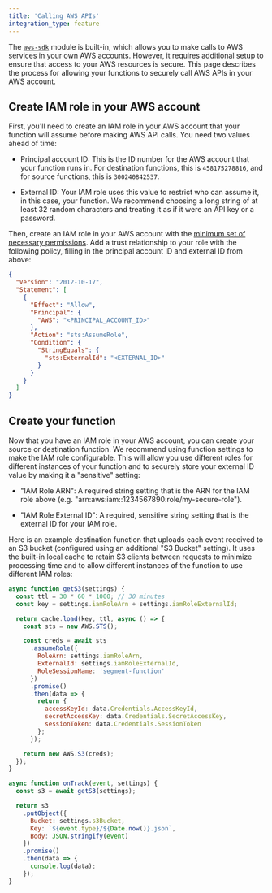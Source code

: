 ```yaml
---
title: 'Calling AWS APIs'
integration_type: feature
---
```


The [`aws-sdk`](https://docs.aws.amazon.com/sdk-for-javascript/v3/developer-guide/welcome.html) module is built-in, which allows you to make calls to AWS services in your own AWS accounts. However, it requires additional setup to ensure that access to your AWS resources is secure. This page describes the process for allowing your functions to securely call AWS APIs in your AWS account.

## Create IAM role in your AWS account

First, you'll need to create an IAM role in your AWS account that your function will assume before making AWS API calls. You need two values ahead of time:

* Principal account ID: This is the ID number for the AWS account that your function runs in. For destination functions, this is `458175278816`, and for source functions, this is `300240842537`.

* External ID: Your IAM role uses this value to restrict who can assume it, in this case, your function. We recommend choosing a long string of at least 32 random characters and treating it as if it were an API key or a password.

Then, create an IAM role in your AWS account with the [minimum set of necessary permissions](https://docs.aws.amazon.com/IAM/latest/UserGuide/best-practices.html#grant-least-privilege). Add a trust relationship to your role with the following policy, filling in the principal account ID and external ID from above:

```json
{
  "Version": "2012-10-17",
  "Statement": [
    {
      "Effect": "Allow",
      "Principal": {
        "AWS": "<PRINCIPAL_ACCOUNT_ID>"
      },
      "Action": "sts:AssumeRole",
      "Condition": {
        "StringEquals": {
          "sts:ExternalId": "<EXTERNAL_ID>"
        }
      }
    }
  ]
}
```

## Create your function

Now that you have an IAM role in your AWS account, you can create your source or destination function. We recommend using function settings to make the IAM role configurable. This will allow you use different roles for different instances of your function and to securely store your external ID value by making it a "sensitive" setting:

* "IAM Role ARN": A required string setting that is the ARN for the IAM role above (e.g. "arn:aws:iam::1234567890:role/my-secure-role").

* "IAM Role External ID": A required, sensitive string setting that is the external ID for your IAM role.

Here is an example destination function that uploads each event received to an S3 bucket (configured using an additional "S3 Bucket" setting). It uses the built-in local cache to retain S3 clients between requests to minimize processing time and to allow different instances of the function to use different IAM roles:

```javascript
async function getS3(settings) {
  const ttl = 30 * 60 * 1000; // 30 minutes
  const key = settings.iamRoleArn + settings.iamRoleExternalId;

  return cache.load(key, ttl, async () => {
    const sts = new AWS.STS();

    const creds = await sts
      .assumeRole({
        RoleArn: settings.iamRoleArn,
        ExternalId: settings.iamRoleExternalId,
        RoleSessionName: 'segment-function'
      })
      .promise()
      .then(data => {
        return {
          accessKeyId: data.Credentials.AccessKeyId,
          secretAccessKey: data.Credentials.SecretAccessKey,
          sessionToken: data.Credentials.SessionToken
        };
      });

    return new AWS.S3(creds);
  });
}

async function onTrack(event, settings) {
  const s3 = await getS3(settings);

  return s3
    .putObject({
      Bucket: settings.s3Bucket,
      Key: `${event.type}/${Date.now()}.json`,
      Body: JSON.stringify(event)
    })
    .promise()
    .then(data => {
      console.log(data);
    });
}
```

